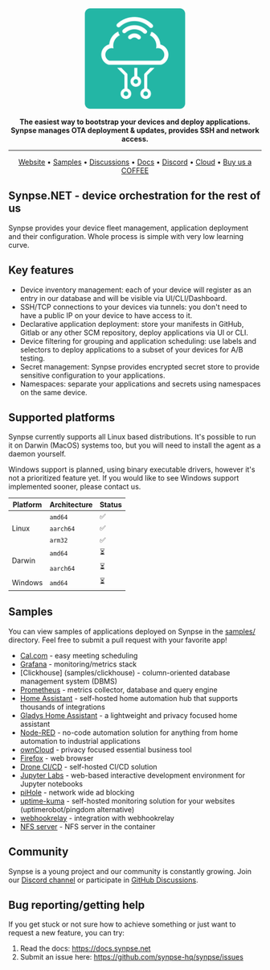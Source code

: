 <div align="center">

  <img src="https://github.com/synpse-hq/synpse/blob/main/assets/logo.png" width="200px">
  <br>

  **The easiest way to bootstrap your devices and deploy applications.
  Synpse manages OTA deployment & updates, provides SSH and network access.**

  ---

  <p align="center">
    <a href="https://synpse.net">Website</a> •
    <a href="#samples">Samples</a> •
    <a href="https://github.com/synpse-hq/synpse/discussions">Discussions</a> •
    <a href="https://docs.synpse.net">Docs</a> •
    <a href="https://discord.gg/dkgN4vVNdm">Discord</a> •
    <a href="https://cloud.synpse.net/">Cloud</a> •
    <a href="https://buymeacoffee.com/synpse">Buy us a COFFEE</a>
  </p>

</div>


## Synpse.NET - device orchestration for the rest of us

Synpse provides your device fleet management, application deployment and their configuration. Whole process is simple with very low learning curve.

## Key features

- Device inventory management: each of your device will register as an entry in our database and will be visible via UI/CLI/Dashboard.
- SSH/TCP connections to your devices via tunnels: you don't need to have a public IP on your device to have access to it.
- Declarative application deployment: store your manifests in GitHub, Gitlab or any other SCM repository, deploy applications via UI or CLI.
- Device filtering for grouping and application scheduling: use labels and selectors to deploy applications to a subset of your devices for A/B testing.
- Secret management: Synpse provides encrypted secret store to provide sensitive configuration to your applications.
- Namespaces: separate your applications and secrets using namespaces on the same device.

## Supported platforms

Synpse currently supports all Linux based distributions. It's possible to run it on Darwin (MacOS) systems too, but you will need to install the agent as a daemon yourself.

Windows support is planned, using binary executable drivers, however it's not a prioritized feature yet. If you would like to see Windows support implemented sooner, please contact us.

<table>
  <thead>
    <tr>
      <th>Platform</th>
      <th>Architecture</th>
      <th>Status</th>
    </tr>
  </thead>
  <tbody>
    <tr>
      <td rowspan="3">Linux</td>
      <td><code>amd64</code></td>
      <td>✅</td>
    </tr>
    <tr>
      <td><code>aarch64</code></td>
      <td>✅</td>
    </tr>
     <tr>
      <td><code>arm32</code></td>
      <td>✅</td>
    </tr>
    <tr>
      <td rowspan="2">Darwin</td>
      <td><code>amd64</code></td>
      <td>⏳</td>
    </tr>
    <tr>
      <td><code>aarch64</code></td>
      <td>⏳</td>
    </tr>
    <tr>
      <td>Windows</td>
      <td><code>amd64</code></td>
      <td>⏳</td>
    </tr>
  </tbody>
</table>

## Samples

You can view samples of applications deployed on Synpse in the [samples/](https://github.com/synpse-hq/synpse/tree/main/samples) directory. Feel free to submit a pull request with your favorite app!

- [Cal.com](samples/calendso) - easy meeting scheduling
- [Grafana](samples/grafana) - monitoring/metrics stack
- [Clickhouse] (samples/clickhouse) - column-oriented database management system (DBMS)
- [Prometheus](samples/prometheus) - metrics collector, database and query engine
- [Home Assistant](samples/home-assistant) - self-hosted home automation hub that supports thousands of integrations
- [Gladys Home Assistant](samples/gladys-assistant) - a lightweight and privacy focused home assistant
- [Node-RED](samples/node-red) - no-code automation solution for anything from home automation to industrial applications
- [ownCloud](samples/owncloud) - privacy focused essential business tool
- [Firefox](samples/firefox) - web browser
- [Drone CI/CD](samples/drone) - self-hosted CI/CD solution
- [Jupyter Labs](samples/jupyterlab/) - web-based interactive development environment for Jupyter notebooks
- [piHole](samples/pihole) - network wide ad blocking
- [uptime-kuma](samples/uptime-kuma) - self-hosted monitoring solution for your websites (uptimerobot/pingdom alternative)
- [webhookrelay](samples/webhookrelay) - integration with webhookrelay
- [NFS server](samples/nfs-server) - NFS server in the container

## Community

Synpse is a young project and our community is constantly growing. Join our [Discord channel](https://discord.gg/dkgN4vVNdm) or participate in [GitHub Discussions](https://github.com/synpse-hq/synpse/discussions).

## Bug reporting/getting help

If you get stuck or not sure how to achieve something or just want to request a new feature, you can try:

1. Read the docs: https://docs.synpse.net
2. Submit an issue here: https://github.com/synpse-hq/synpse/issues
